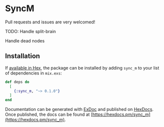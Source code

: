 # SyncM

Pull requests and issues are very welcomed!

TODO: Handle split-brain

Handle dead nodes

## Installation

If [available in Hex](https://hex.pm/docs/publish), the package can be installed
by adding `sync_m` to your list of dependencies in `mix.exs`:

```elixir
def deps do
  [
    {:sync_m, "~> 0.1.0"}
  ]
end
```

Documentation can be generated with [ExDoc](https://github.com/elixir-lang/ex_doc)
and published on [HexDocs](https://hexdocs.pm). Once published, the docs can
be found at [https://hexdocs.pm/sync_m](https://hexdocs.pm/sync_m).

